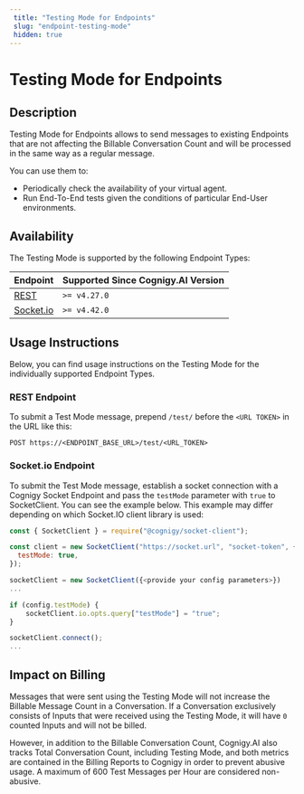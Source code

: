 ```yaml
---
 title: "Testing Mode for Endpoints" 
 slug: "endpoint-testing-mode" 
 hidden: true 
---
```


# Testing Mode for Endpoints

## Description

Testing Mode for Endpoints allows to send messages to existing Endpoints that are not affecting the Billable Conversation Count and will be processed in the same way as a regular message.

You can use them to:

- Periodically check the availability of your virtual agent.
- Run End-To-End tests given the conditions of particular End-User environments.

## Availability

The Testing Mode is supported by the following Endpoint Types:

| Endpoint | Supported Since Cognigy.AI Version |
| -- | -- |
| [REST](/ai/endpoints/rest) | `>= v4.27.0` |
| [Socket.io](/ai/endpoints/socketio) | `>= v4.42.0` |

## Usage Instructions

Below, you can find usage instructions on the Testing Mode for the individually supported Endpoint Types.

### REST Endpoint

To submit a Test Mode message, prepend `/test/` before the `<URL TOKEN>` in the URL like this:

```
POST https://<ENDPOINT_BASE_URL>/test/<URL_TOKEN>
```

### Socket.io Endpoint

To submit the Test Mode message, establish a socket connection with a Cognigy Socket Endpoint and pass the `testMode` parameter with `true` to SocketClient. You can see the example below. This example may differ depending on which Socket.IO client library is used:

```javascript
const { SocketClient } = require("@cognigy/socket-client");

const client = new SocketClient("https://socket.url", "socket-token", {
  testMode: true,
});

```

```javascript
socketClient = new SocketClient({<provide your config parameters>})
...

if (config.testMode) {
	socketClient.io.opts.query["testMode"] = "true";
}

socketClient.connect();
...
```
## Impact on Billing

Messages that were sent using the Testing Mode will not increase the Billable Message Count in a Conversation. 
If a Conversation exclusively consists of Inputs that were received using the Testing Mode, it will have `0` counted Inputs and will not be billed.

However, in addition to the Billable Conversation Count, Cognigy.AI also tracks Total Conversation Count, including Testing Mode, and both metrics are contained in the Billing Reports to Cognigy in order to prevent abusive usage. A maximum of 600 Test Messages per Hour are considered non-abusive.